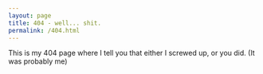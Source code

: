 ```yaml
---
layout: page
title: 404 - well... shit.
permalink: /404.html
---
```


This is my 404 page where I tell you that either I screwed up, or you did. (It was probably me)